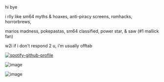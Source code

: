 
hi bye

i rlly like sm64 myths & hoaxes, anti-piracy screens, romhacks, horrorbrews,

marios madness, pokepastas, sm64 classified, power star, & saw (#1 mallick fan)

w2i if i don't respond 2 u, i'm usually offtab

  [![spotify-github-profile](https://spotify-github-profile.kittinanx.com/api/view?uid=31ccuakfop2nbrlfgknd5fracn3i&cover_image=true&theme=natemoo-re&show_offline=false&background_color=121212&interchange=true&bar_color=ffffff&bar_color_cover=false)](https://github.com/kittinan/spotify-github-profile)


  ![image](https://github.com/user-attachments/assets/eac87c2e-2876-4e8b-bcb8-fa279b06f73d)

  ![image](https://github.com/user-attachments/assets/efbce98c-a930-4b8d-b500-70f38889fa6c)


